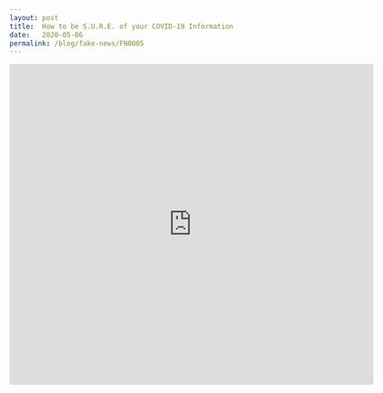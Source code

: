 ```yaml
---
layout: post
title:  How to be S.U.R.E. of your COVID-19 Information
date:   2020-05-06
permalink: /blog/fake-news/FN0005
---
```


<iframe src="https://player.vimeo.com/video/415418312" width="640" height="564" frameborder="0" allow="autoplay; fullscreen" allowfullscreen></iframe>




